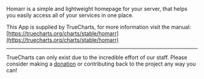Homarr is a simple and lightweight homepage for your server, that helps you easily access all of your services in one place.

This App is supplied by TrueCharts, for more information visit the manual: [https://truecharts.org/charts/stable/homarr](https://truecharts.org/charts/stable/homarr)

---

TrueCharts can only exist due to the incredible effort of our staff.
Please consider making a [donation](https://truecharts.org/sponsor) or contributing back to the project any way you can!

